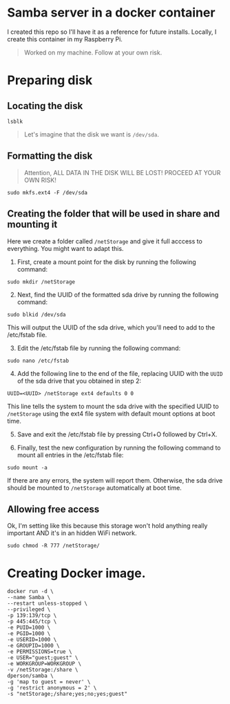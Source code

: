 # Samba server in a docker container
I created this repo so I'll have it as a reference for future installs.
Locally, I create this container in my Raspberry Pi.

> Worked on my machine. Follow at your own risk.


# Preparing disk
## Locating the disk
```shell
lsblk
```
> Let's imagine that the disk we want is `/dev/sda`.

## Formatting the disk
> Attention, ALL DATA IN THE DISK WILL BE LOST! PROCEED AT YOUR OWN RISK!
```shell
sudo mkfs.ext4 -F /dev/sda
```

## Creating the folder that will be used in share and mounting it
Here we create a folder called `/netStorage` and give it full acccess to everything. You might want to adapt this.
1. First, create a mount point for the disk by running the following command:
```shell
sudo mkdir /netStorage
```

2. Next, find the UUID of the formatted sda drive by running the following command:
```shell
sudo blkid /dev/sda
```
This will output the UUID of the sda drive, which you'll need to add to the /etc/fstab file.

3. Edit the /etc/fstab file by running the following command:
```shell
sudo nano /etc/fstab
```

4. Add the following line to the end of the file, replacing UUID with the `UUID` of the sda drive that you obtained in step 2:
```shell
UUID=<UUID> /netStorage ext4 defaults 0 0
```
This line tells the system to mount the sda drive with the specified UUID to `/netStorage` using the ext4 file system with default mount options at boot time.

5. Save and exit the /etc/fstab file by pressing Ctrl+O followed by Ctrl+X.

6. Finally, test the new configuration by running the following command to mount all entries in the /etc/fstab file:
```shell
sudo mount -a
```

If there are any errors, the system will report them. Otherwise, the sda drive should be mounted to `/netStorage` automatically at boot time.

## Allowing free access
Ok, I'm setting like this because this storage won't hold anything really important AND it's in an hidden WiFi network.
```shell
sudo chmod -R 777 /netStorage/
```

# Creating Docker image.

```shell
docker run -d \
--name Samba \
--restart unless-stopped \
--privileged \
-p 139:139/tcp \
-p 445:445/tcp \
-e PUID=1000 \
-e PGID=1000 \
-e USERID=1000 \
-e GROUPID=1000 \
-e PERMISSIONS=true \
-e USER="guest;guest" \
-e WORKGROUP=WORKGROUP \
-v /netStorage:/share \
dperson/samba \
-g 'map to guest = never' \
-g 'restrict anonymous = 2' \
-s "netStorage;/share;yes;no;yes;guest"
```
